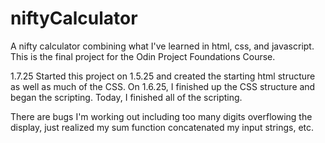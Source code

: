 # niftyCalculator
A nifty calculator combining what I've learned in html, css, and javascript. This is the final project for the Odin Project Foundations Course.

1.7.25
Started this project on 1.5.25 and created the starting html structure as well as much of the CSS.
On 1.6.25, I finished up the CSS structure and began the scripting.
Today, I finished all of the scripting.

There are bugs I'm working out including too many digits overflowing the display, just realized my sum function concatenated my input strings, etc.
